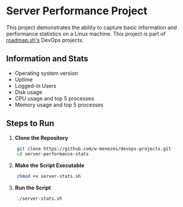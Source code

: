 # Server Performance Project

This project demonstrates the ability to capture basic information and performance statistics on a Linux machine.
This project is part of [roadmap.sh's](https://roadmap.sh/projects/server-stats) DevOps projects.

## Information and Stats

- Operating system version
- Uptime
- Logged-in Users
- Disk usage
- CPU usage and top 5 processes
- Memory usage and top 5 processes

## Steps to Run

1. **Clone the Repository**
```bash
    git clone https://github.com/w-menezes/devops-projects.git
    cd server-performance-stats
```
2. **Make the Script Executable**
```bash
    chmod +x server-stats.sh
```
3. **Run the Script**
```bash
    ./server-stats.sh
```